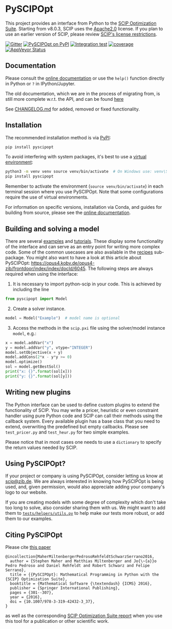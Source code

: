 PySCIPOpt
=========

This project provides an interface from Python to the [SCIP Optimization Suite](https://www.scipopt.org/). Starting from v8.0.3, SCIP uses the [Apache2.0](https://www.apache.org/licenses/LICENSE-2.0) license. If you plan to use an earlier version of SCIP, please review [SCIP's license restrictions](https://scipopt.org/index.php#license).

[![Gitter](https://badges.gitter.im/Join%20Chat.svg)](https://gitter.im/PySCIPOpt/Lobby)
[![PySCIPOpt on PyPI](https://img.shields.io/pypi/v/pyscipopt.svg)](https://pypi.python.org/pypi/pyscipopt)
[![Integration test](https://github.com/scipopt/PySCIPOpt/actions/workflows/integration-test.yml/badge.svg)](https://github.com/scipopt/PySCIPOpt/actions/workflows/integration-test.yml)
[![coverage](https://img.shields.io/codecov/c/github/scipopt/pyscipopt)](https://app.codecov.io/gh/scipopt/pyscipopt/)
[![AppVeyor Status](https://ci.appveyor.com/api/projects/status/fsa896vkl8be79j9/branch/master?svg=true)](https://ci.appveyor.com/project/mattmilten/pyscipopt/branch/master)


Documentation
-------------

Please consult the [online documentation](https://pyscipopt.readthedocs.io/en/latest/) or use the `help()` function directly in Python or `?` in IPython/Jupyter.

The old documentation, which we are in the process of migrating from,
is still more complete w.r.t. the API, and can be found [here](https://scipopt.github.io/PySCIPOpt/docs/html/index.html)

See [CHANGELOG.md](https://github.com/scipopt/PySCIPOpt/blob/master/CHANGELOG.md) for added, removed or fixed functionality.

Installation
------------

The recommended installation method is via [PyPI](https://pypi.org/project/PySCIPOpt/):

```bash
pip install pyscipopt
```

To avoid interfering with system packages, it's best to use a [virtual environment](https://docs.python.org/3/library/venv.html):

```bash
python3 -m venv venv source venv/bin/activate  # On Windows use: venv\Scripts\activate pip install pyscipopt
pip install pyscipopt
```
Remember to activate the environment (`source venv/bin/activate`) in each terminal session where you use PySCIPOpt.
Note that some configurations require the use of virtual environments.

For information on specific versions, installation via Conda, and guides for building from source,
please see the [online documentation](https://pyscipopt.readthedocs.io/en/latest/install.html).

Building and solving a model
----------------------------

There are several [examples](https://github.com/scipopt/PySCIPOpt/blob/master/examples/finished) and
[tutorials](https://github.com/scipopt/PySCIPOpt/blob/master/examples/tutorial). These display some functionality of the
interface and can serve as an entry point for writing more complex code. Some of the common usecases are also available in the [recipes](https://github.com/scipopt/PySCIPOpt/blob/master/src/pyscipopt/recipes) sub-package.
You might also want to have a look at this article about PySCIPOpt:
<https://opus4.kobv.de/opus4-zib/frontdoor/index/index/docId/6045>. The
following steps are always required when using the interface:

1)  It is necessary to import python-scip in your code. This is achieved
    by including the line

```python
from pyscipopt import Model
```

2)  Create a solver instance.

```python
model = Model("Example")  # model name is optional
```

3)  Access the methods in the `scip.pxi` file using the solver/model
    instance `model`, e.g.:

```python
x = model.addVar("x")
y = model.addVar("y", vtype="INTEGER")
model.setObjective(x + y)
model.addCons(2*x - y*y >= 0)
model.optimize()
sol = model.getBestSol()
print("x: {}".format(sol[x]))
print("y: {}".format(sol[y]))
```

Writing new plugins
-------------------

The Python interface can be used to define custom plugins to extend the
functionality of SCIP. You may write a pricer, heuristic or even
constraint handler using pure Python code and SCIP can call their
methods using the callback system. Every available plugin has a base
class that you need to extend, overwriting the predefined but empty
callbacks. Please see `test_pricer.py` and `test_heur.py` for two simple
examples.

Please notice that in most cases one needs to use a `dictionary` to
specify the return values needed by SCIP.

Using PySCIPOpt?
----------------

If your project or company is using PySCIPOpt, consider letting us know at scip@zib.de. We are always interested
in knowing how PySCIPOpt is being used, and, given permission, would also appreciate adding your company's logo 
to our website.  

If you are creating models with some degree of complexity which don't take too long to solve, also consider
sharing them with us. We might want to add them to [`tests/helpers/utils.py`](tests/helpers/utils.py) to help make our tests more robust, or add them to our examples.

Citing PySCIPOpt
----------------

Please cite [this paper](https://opus4.kobv.de/opus4-zib/frontdoor/index/index/docId/6045)
```
@incollection{MaherMiltenbergerPedrosoRehfeldtSchwarzSerrano2016,
  author = {Stephen Maher and Matthias Miltenberger and Jo{\~{a}}o Pedro Pedroso and Daniel Rehfeldt and Robert Schwarz and Felipe Serrano},
  title = {{PySCIPOpt}: Mathematical Programming in Python with the {SCIP} Optimization Suite},
  booktitle = {Mathematical Software {\textendash} {ICMS} 2016},
  publisher = {Springer International Publishing},
  pages = {301--307},
  year = {2016},
  doi = {10.1007/978-3-319-42432-3_37},
}
```
as well as the corresponding [SCIP Optimization Suite report](https://scip.zib.de/index.php#cite) when you use this tool for a publication or other scientific work.
